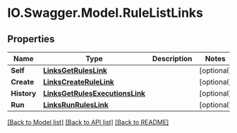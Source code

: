 # IO.Swagger.Model.RuleListLinks
## Properties

Name | Type | Description | Notes
------------ | ------------- | ------------- | -------------
**Self** | [**LinksGetRulesLink**](LinksGetRulesLink.md) |  | [optional] 
**Create** | [**LinksCreateRuleLink**](LinksCreateRuleLink.md) |  | [optional] 
**History** | [**LinksGetRulesExecutionsLink**](LinksGetRulesExecutionsLink.md) |  | [optional] 
**Run** | [**LinksRunRulesLink**](LinksRunRulesLink.md) |  | [optional] 

[[Back to Model list]](../README.md#documentation-for-models) [[Back to API list]](../README.md#documentation-for-api-endpoints) [[Back to README]](../README.md)


